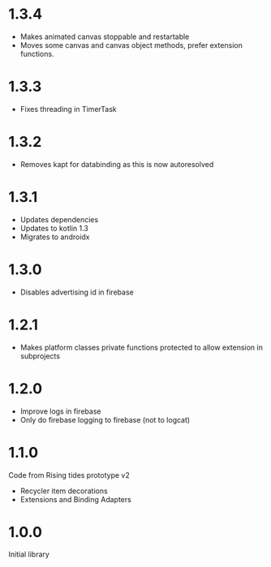 # 1.3.4
- Makes animated canvas stoppable and restartable
- Moves some canvas and canvas object methods, prefer extension functions.

# 1.3.3
- Fixes threading in TimerTask

# 1.3.2
- Removes kapt for databinding as this is now autoresolved

# 1.3.1
- Updates dependencies
- Updates to kotlin 1.3
- Migrates to androidx

# 1.3.0
- Disables advertising id in firebase

# 1.2.1
- Makes platform classes private functions protected to allow extension in subprojects

# 1.2.0
- Improve logs in firebase
- Only do firebase logging to firebase (not to logcat)

# 1.1.0
Code from Rising tides prototype v2

- Recycler item decorations
- Extensions and Binding Adapters

# 1.0.0
Initial library



